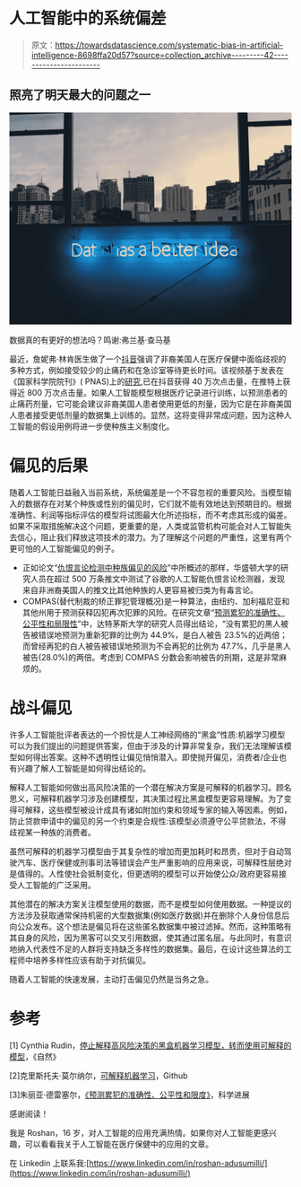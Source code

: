 # 人工智能中的系统偏差

> 原文：<https://towardsdatascience.com/systematic-bias-in-artificial-intelligence-8698ffa20d57?source=collection_archive---------42----------------------->

## 照亮了明天最大的问题之一

![](img/0caa3141cefc25befc38b8991ddb998c.png)

数据真的有更好的想法吗？鸣谢:弗兰基·查马基

最近，詹妮弗·林肯医生做了一个[抖音](https://www.tiktok.com/@drjenniferlincoln/video/6835696093255322886?lang=en)强调了非裔美国人在医疗保健中面临歧视的多种方式，例如接受较少的止痛药和在急诊室等待更长时间。该视频基于发表在《国家科学院院刊》( PNAS)上的[研究](https://www.pnas.org/content/early/2016/03/30/1516047113.abstract),已在抖音获得 40 万次点击量，在推特上获得近 800 万次点击量。如果人工智能模型根据医疗记录进行训练，以预测患者的止痛药剂量，它可能会建议非裔美国人患者使用更低的剂量，因为它是在非裔美国人患者接受更低剂量的数据集上训练的。显然，这将变得非常成问题，因为这种人工智能的假设用例将进一步使种族主义制度化。

# 偏见的后果

随着人工智能日益融入当前系统，系统偏差是一个不容忽视的重要风险。当模型输入的数据存在对某个种族或性别的偏见时，它们就不能有效地达到预期目的。根据准确性、利润等指标评估的模型将试图最大化所述指标，而不考虑其形成的偏差。如果不采取措施解决这个问题，更重要的是，人类或监管机构可能会对人工智能失去信心，阻止我们释放这项技术的潜力。为了理解这个问题的严重性，这里有两个更可怕的人工智能偏见的例子。

*   正如论文“[仇恨言论检测中种族偏见的风险](https://homes.cs.washington.edu/~msap/pdfs/sap2019risk.pdf)”中所概述的那样，华盛顿大学的研究人员在超过 500 万条推文中测试了谷歌的人工智能仇恨言论检测器，发现来自非洲裔美国人的推文比其他种族的人更容易被归类为有毒言论。
*   COMPAS(替代制裁的矫正罪犯管理概况)是一种算法，由纽约、加利福尼亚和其他州用于预测获释囚犯再次犯罪的风险。在研究文章“[预测累犯的准确性、公平性和局限性](https://advances.sciencemag.org/content/4/1/eaao5580)”中，达特茅斯大学的研究人员得出结论，“没有累犯的黑人被告被错误地预测为重新犯罪的比例为 44.9%，是白人被告 23.5%的近两倍；而曾经再犯的白人被告被错误地预测为不会再犯的比例为 47.7%，几乎是黑人被告(28.0%)的两倍。考虑到 COMPAS 分数会影响被告的刑期，这是非常麻烦的。

# 战斗偏见

许多人工智能批评者表达的一个担忧是人工神经网络的“黑盒”性质:机器学习模型可以为我们提出的问题提供答案，但由于涉及的计算非常复杂，我们无法理解该模型如何得出答案。这种不透明性让偏见悄悄潜入。即使抛开偏见，消费者/企业也有兴趣了解人工智能是如何得出结论的。

解释人工智能如何做出高风险决策的一个潜在解决方案是可解释的机器学习。顾名思义，可解释机器学习涉及创建模型，其决策过程比黑盒模型更容易理解。为了变得可解释，这些模型被设计成具有诸如附加约束和领域专家的输入等因素。例如，防止贷款申请中的偏见的另一个约束是合规性:该模型必须遵守公平贷款法，不得歧视某一种族的消费者。

虽然可解释的机器学习模型由于其复杂性的增加而更加耗时和昂贵，但对于自动驾驶汽车、医疗保健或刑事司法等错误会产生严重影响的应用来说，可解释性层绝对是值得的。人性使社会抵制变化，但更透明的模型可以开始使公众/政府更容易接受人工智能的广泛采用。

其他潜在的解决方案关注模型使用的数据，而不是模型如何使用数据。一种提议的方法涉及获取通常保持机密的大型数据集(例如医疗数据)并在删除个人身份信息后向公众发布。这个想法是偏见将在这些匿名数据集中被过滤掉。然而，这种策略有其自身的风险，因为黑客可以交叉引用数据，使其通过匿名层。与此同时，有意识地纳入代表性不足的人群将支持缺乏多样性的数据集。最后，在设计这些算法的工程师中培养多样性应该有助于对抗偏见。

随着人工智能的快速发展，主动打击偏见仍然是当务之急。

# 参考

[1] Cynthia Rudin，[停止解释高风险决策的黑盒机器学习模型，转而使用可解释的模型](https://www.nature.com/articles/s42256-019-0048-x#Sec8)，《自然》

[2]克里斯托夫·莫尔纳尔，[可解释机器学习](https://christophm.github.io/interpretable-ml-book/)，Github

[3]朱丽亚·德雷塞尔，[《预测累犯的准确性、公平性和限度》](https://advances.sciencemag.org/content/4/1/eaao5580)，科学进展

感谢阅读！

我是 Roshan，16 岁，对人工智能的应用充满热情。如果你对人工智能更感兴趣，可以看看我关于人工智能在医疗保健中的应用的文章。

在 Linkedin 上联系我:[https://www.linkedin.com/in/roshan-adusumilli/](https://www.linkedin.com/in/roshan-adusumilli/)